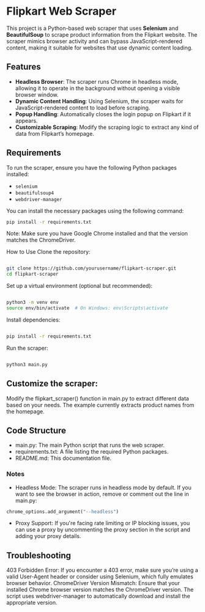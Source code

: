 # Flipkart Web Scraper

This project is a Python-based web scraper that uses **Selenium** and **BeautifulSoup** to scrape product information from the Flipkart website. The scraper mimics browser activity and can bypass JavaScript-rendered content, making it suitable for websites that use dynamic content loading.

## Features

- **Headless Browser**: The scraper runs Chrome in headless mode, allowing it to operate in the background without opening a visible browser window.
- **Dynamic Content Handling**: Using Selenium, the scraper waits for JavaScript-rendered content to load before scraping.
- **Popup Handling**: Automatically closes the login popup on Flipkart if it appears.
- **Customizable Scraping**: Modify the scraping logic to extract any kind of data from Flipkart’s homepage.

## Requirements

To run the scraper, ensure you have the following Python packages installed:

- `selenium`
- `beautifulsoup4`
- `webdriver-manager`

You can install the necessary packages using the following command:

```bash
pip install -r requirements.txt
```
Note: Make sure you have Google Chrome installed and that the version matches the ChromeDriver.

How to Use
Clone the repository:

```bash

git clone https://github.com/yourusername/flipkart-scraper.git
cd flipkart-scraper
```
Set up a virtual environment (optional but recommended):

```bash

python3 -m venv env
source env/bin/activate  # On Windows: env\Scripts\activate
```
Install dependencies:

```bash

pip install -r requirements.txt
```
Run the scraper:

```bash

python3 main.py
```
## Customize the scraper:

Modify the flipkart_scraper() function in main.py to extract different data based on your needs. The example currently extracts product names from the homepage.

## Code Structure
* main.py: The main Python script that runs the web scraper.
* requirements.txt: A file listing the required Python packages.
* README.md: This documentation file.
### Notes
- Headless Mode: The scraper runs in headless mode by default. If you want to see the browser in action, remove or comment out the line in main.py:

```python
chrome_options.add_argument("--headless")
```
- Proxy Support: If you're facing rate limiting or IP blocking issues, you can use a proxy by uncommenting the proxy section in the script and adding your proxy details.

## Troubleshooting
403 Forbidden Error: If you encounter a 403 error, make sure you’re using a valid User-Agent header or consider using Selenium, which fully emulates browser behavior.
ChromeDriver Version Mismatch: Ensure that your installed Chrome browser version matches the ChromeDriver version. The script uses webdriver-manager to automatically download and install the appropriate version.